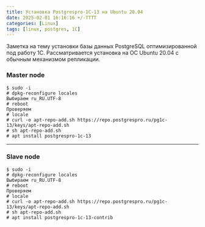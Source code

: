 ```yaml
---
title: Установка Postgrespro-1C-13 на Ubuntu 20.04
date: 2025-02-01 16:16:16 +/-TTTT
categories: [Linux]
tags: [linux, postgres, 1C]
---
```


Заметка на тему установки базы данных PostgreSQL оптимизированной под работу 1С. 
Рассматривается установка на ОС Ubuntu 20.04 с обычным механизмом репликации.

### Master node
    $ sudo -i
    # dpkg-reconfigure locales
    Выбираем ru_RU.UTF-8
    # reboot
    Проверяем
    # locale
    # curl -o apt-repo-add.sh https://repo.postgrespro.ru/pg1c-13/keys/apt-repo-add.sh
    # sh apt-repo-add.sh
    # apt install postgrespro-1c-13

---

### Slave node
    $ sudo -i
    # dpkg-reconfigure locales
    Выбираем ru_RU.UTF-8
    # reboot
    Проверяем
    # locale
    # curl -o apt-repo-add.sh https://repo.postgrespro.ru/pg1c-13/keys/apt-repo-add.sh
    # sh apt-repo-add.sh
    # apt install postgrespro-1c-13-contrib

